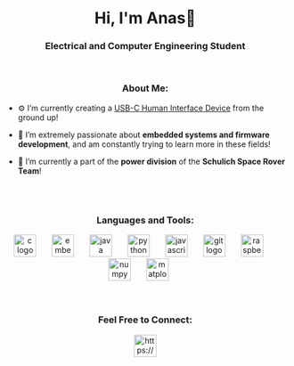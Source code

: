 <h1 align="center">Hi, I'm Anas👋</h1>
<h3 align="center">Electrical and Computer Engineering Student</h3>
<br>

<h3 align="center">About Me:</h3>

- ⚙️ I’m currently creating a [USB-C Human Interface Device](https://github.com/AnasC22/USB_HID) from the ground up!

- 🌱 I’m extremely passionate about **embedded systems and firmware development**, and am constantly trying to learn more in these fields!

- 🤖 I’m currently a part of the **power division** of the **Schulich Space Rover Team**!
<br>

#

<h3 align="center">Languages and Tools:</h3>
<div align="center">
  <img src="https://cdn.jsdelivr.net/gh/devicons/devicon/icons/c/c-original.svg" height="40" width="40" alt="c logo" />
  <img width="20" />
  <img src="https://cdn.jsdelivr.net/gh/devicons/devicon@latest/icons/embeddedc/embeddedc-original.svg" height="40" width="40" alt="embeddedc logo" />
  <img width="20" />
  <img src="https://cdn.jsdelivr.net/gh/devicons/devicon@latest/icons/java/java-original.svg" height="40" width="40" alt="java logo" />
  <img width="20" />
  <img src="https://cdn.jsdelivr.net/gh/devicons/devicon@latest/icons/python/python-original.svg" height="40" width="40" alt="python logo" />       
  <img width="20" />
  <img src="https://cdn.jsdelivr.net/gh/devicons/devicon@latest/icons/javascript/javascript-original.svg" height="40" width="40" alt="javascript logo" />
  <img width="20" />
  <img src="https://cdn.jsdelivr.net/gh/devicons/devicon@latest/icons/git/git-original.svg" height="40"  width="40" alt="git logo" />
  <img width="20" />
  <img src="https://cdn.jsdelivr.net/gh/devicons/devicon@latest/icons/raspberrypi/raspberrypi-original.svg" height="40"  width="40" alt="raspberry pi logo" />
  <img width="20" />
  <img src="https://cdn.jsdelivr.net/gh/devicons/devicon@latest/icons/numpy/numpy-original.svg" height="40"  width="40" alt="numpy logo" />
  <img width="20" />
  <img src="https://cdn.jsdelivr.net/gh/devicons/devicon@latest/icons/matplotlib/matplotlib-original.svg" height="40"  width="40" alt="matplotlib logo" />
  <img width="20" />          
</div>
<br>
<br>

 
<h3 align="center">Feel Free to Connect:</h3>
<p align="center">
<a href="https://linkedin.com/in/https://www.linkedin.com/in/anas-chowdhury" target="blank"><img align="center" src="https://cdn.jsdelivr.net/gh/devicons/devicon@latest/icons/linkedin/linkedin-original.svg" alt="https://www.linkedin.com/in/anas-chowdhury" height="40" width="40" /></a>
</p>

<!--
**AnasC22/AnasC22** is a ✨ _special_ ✨ repository because its `README.md` (this file) appears on your GitHub profile.

Here are some ideas to get you started:

- 🔭 I’m currently working on ...
- 🌱 I’m currently learning ...
- 👯 I’m looking to collaborate on ...
- 🤔 I’m looking for help with ...
- 💬 Ask me about ...
- 📫 How to reach me: ...
- 😄 Pronouns: ...
- ⚡ Fun fact: ...
-->

